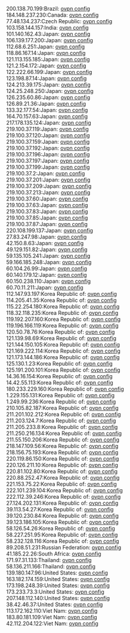 200.138.70.199:Brazil: [ovpn config](vpn/200_138_70_199.ovpn)  
184.148.237.230:Canada: [ovpn config](vpn/184_148_237_230.ovpn)  
77.48.134.237:Czech Republic: [ovpn config](vpn/77_48_134_237.ovpn)  
103.158.144.157:India: [ovpn config](vpn/103_158_144_157.ovpn)  
101.140.162.43:Japan: [ovpn config](vpn/101_140_162_43.ovpn)  
106.139.177.200:Japan: [ovpn config](vpn/106_139_177_200.ovpn)  
112.68.6.251:Japan: [ovpn config](vpn/112_68_6_251.ovpn)  
118.86.167.14:Japan: [ovpn config](vpn/118_86_167_14.ovpn)  
121.113.155.185:Japan: [ovpn config](vpn/121_113_155_185.ovpn)  
121.2.154.172:Japan: [ovpn config](vpn/121_2_154_172.ovpn)  
122.222.66.199:Japan: [ovpn config](vpn/122_222_66_199.ovpn)  
123.198.87.14:Japan: [ovpn config](vpn/123_198_87_14.ovpn)  
124.213.39.175:Japan: [ovpn config](vpn/124_213_39_175.ovpn)  
124.25.248.250:Japan: [ovpn config](vpn/124_25_248_250.ovpn)  
126.235.60.86:Japan: [ovpn config](vpn/126_235_60_86.ovpn)  
126.89.21.36:Japan: [ovpn config](vpn/126_89_21_36.ovpn)  
133.32.177.54:Japan: [ovpn config](vpn/133_32_177_54.ovpn)  
164.70.157.63:Japan: [ovpn config](vpn/164_70_157_63.ovpn)  
217.178.135.124:Japan: [ovpn config](vpn/217_178_135_124.ovpn)  
219.100.37.119:Japan: [ovpn config](vpn/219_100_37_119.ovpn)  
219.100.37.120:Japan: [ovpn config](vpn/219_100_37_120.ovpn)  
219.100.37.159:Japan: [ovpn config](vpn/219_100_37_159.ovpn)  
219.100.37.192:Japan: [ovpn config](vpn/219_100_37_192.ovpn)  
219.100.37.196:Japan: [ovpn config](vpn/219_100_37_196.ovpn)  
219.100.37.197:Japan: [ovpn config](vpn/219_100_37_197.ovpn)  
219.100.37.199:Japan: [ovpn config](vpn/219_100_37_199.ovpn)  
219.100.37.2:Japan: [ovpn config](vpn/219_100_37_2.ovpn)  
219.100.37.201:Japan: [ovpn config](vpn/219_100_37_201.ovpn)  
219.100.37.209:Japan: [ovpn config](vpn/219_100_37_209.ovpn)  
219.100.37.213:Japan: [ovpn config](vpn/219_100_37_213.ovpn)  
219.100.37.60:Japan: [ovpn config](vpn/219_100_37_60.ovpn)  
219.100.37.63:Japan: [ovpn config](vpn/219_100_37_63.ovpn)  
219.100.37.83:Japan: [ovpn config](vpn/219_100_37_83.ovpn)  
219.100.37.85:Japan: [ovpn config](vpn/219_100_37_85.ovpn)  
219.100.37.87:Japan: [ovpn config](vpn/219_100_37_87.ovpn)  
220.108.199.137:Japan: [ovpn config](vpn/220_108_199_137.ovpn)  
27.83.247.98:Japan: [ovpn config](vpn/27_83_247_98.ovpn)  
42.150.8.63:Japan: [ovpn config](vpn/42_150_8_63.ovpn)  
49.129.151.82:Japan: [ovpn config](vpn/49_129_151_82.ovpn)  
59.135.105.241:Japan: [ovpn config](vpn/59_135_105_241.ovpn)  
59.166.185.248:Japan: [ovpn config](vpn/59_166_185_248.ovpn)  
60.104.26.99:Japan: [ovpn config](vpn/60_104_26_99.ovpn)  
60.140.179.12:Japan: [ovpn config](vpn/60_140_179_12.ovpn)  
60.150.238.110:Japan: [ovpn config](vpn/60_150_238_110.ovpn)  
60.70.11.211:Japan: [ovpn config](vpn/60_70_11_211.ovpn)  
112.147.93.197:Korea Republic of: [ovpn config](vpn/112_147_93_197.ovpn)  
114.205.41.35:Korea Republic of: [ovpn config](vpn/114_205_41_35.ovpn)  
115.22.254.180:Korea Republic of: [ovpn config](vpn/115_22_254_180.ovpn)  
118.32.118.235:Korea Republic of: [ovpn config](vpn/118_32_118_235.ovpn)  
119.192.207.160:Korea Republic of: [ovpn config](vpn/119_192_207_160.ovpn)  
119.196.166.119:Korea Republic of: [ovpn config](vpn/119_196_166_119.ovpn)  
120.50.78.76:Korea Republic of: [ovpn config](vpn/120_50_78_76.ovpn)  
121.139.98.69:Korea Republic of: [ovpn config](vpn/121_139_98_69.ovpn)  
121.144.150.105:Korea Republic of: [ovpn config](vpn/121_144_150_105.ovpn)  
121.169.222.114:Korea Republic of: [ovpn config](vpn/121_169_222_114.ovpn)  
121.173.144.186:Korea Republic of: [ovpn config](vpn/121_173_144_186.ovpn)  
125.130.1.23:Korea Republic of: [ovpn config](vpn/125_130_1_23.ovpn)  
125.191.200.101:Korea Republic of: [ovpn config](vpn/125_191_200_101.ovpn)  
14.36.16.154:Korea Republic of: [ovpn config](vpn/14_36_16_154.ovpn)  
14.42.55.113:Korea Republic of: [ovpn config](vpn/14_42_55_113.ovpn)  
180.233.229.160:Korea Republic of: [ovpn config](vpn/180_233_229_160.ovpn)  
1.229.155.131:Korea Republic of: [ovpn config](vpn/1_229_155_131.ovpn)  
1.249.99.236:Korea Republic of: [ovpn config](vpn/1_249_99_236.ovpn)  
210.105.82.187:Korea Republic of: [ovpn config](vpn/210_105_82_187.ovpn)  
211.201.102.212:Korea Republic of: [ovpn config](vpn/211_201_102_212.ovpn)  
211.203.124.7:Korea Republic of: [ovpn config](vpn/211_203_124_7.ovpn)  
211.205.233.8:Korea Republic of: [ovpn config](vpn/211_205_233_8.ovpn)  
211.250.216.134:Korea Republic of: [ovpn config](vpn/211_250_216_134.ovpn)  
211.55.150.206:Korea Republic of: [ovpn config](vpn/211_55_150_206.ovpn)  
218.147.109.56:Korea Republic of: [ovpn config](vpn/218_147_109_56.ovpn)  
218.156.75.193:Korea Republic of: [ovpn config](vpn/218_156_75_193.ovpn)  
220.119.86.150:Korea Republic of: [ovpn config](vpn/220_119_86_150.ovpn)  
220.126.211.10:Korea Republic of: [ovpn config](vpn/220_126_211_10.ovpn)  
220.81.102.80:Korea Republic of: [ovpn config](vpn/220_81_102_80.ovpn)  
220.88.252.47:Korea Republic of: [ovpn config](vpn/220_88_252_47.ovpn)  
221.153.75.22:Korea Republic of: [ovpn config](vpn/221_153_75_22.ovpn)  
222.101.239.104:Korea Republic of: [ovpn config](vpn/222_101_239_104.ovpn)  
222.112.39.246:Korea Republic of: [ovpn config](vpn/222_112_39_246.ovpn)  
27.124.202.131:Korea Republic of: [ovpn config](vpn/27_124_202_131.ovpn)  
39.113.54.27:Korea Republic of: [ovpn config](vpn/39_113_54_27.ovpn)  
39.120.230.84:Korea Republic of: [ovpn config](vpn/39_120_230_84.ovpn)  
39.123.186.105:Korea Republic of: [ovpn config](vpn/39_123_186_105.ovpn)  
58.126.54.26:Korea Republic of: [ovpn config](vpn/58_126_54_26.ovpn)  
58.227.251.95:Korea Republic of: [ovpn config](vpn/58_227_251_95.ovpn)  
58.232.128.116:Korea Republic of: [ovpn config](vpn/58_232_128_116.ovpn)  
89.208.51.231:Russian Federation: [ovpn config](vpn/89_208_51_231.ovpn)  
41.185.22.26:South Africa: [ovpn config](vpn/41_185_22_26.ovpn)  
171.97.31.133:Thailand: [ovpn config](vpn/171_97_31_133.ovpn)  
58.136.211.166:Thailand: [ovpn config](vpn/58_136_211_166.ovpn)  
139.180.147.96:United States: [ovpn config](vpn/139_180_147_96.ovpn)  
163.182.174.159:United States: [ovpn config](vpn/163_182_174_159.ovpn)  
173.198.248.39:United States: [ovpn config](vpn/173_198_248_39.ovpn)  
173.233.73.3:United States: [ovpn config](vpn/173_233_73_3.ovpn)  
207.148.112.140:United States: [ovpn config](vpn/207_148_112_140.ovpn)  
38.42.46.37:United States: [ovpn config](vpn/38_42_46_37.ovpn)  
113.172.162.110:Viet Nam: [ovpn config](vpn/113_172_162_110.ovpn)  
183.80.181.109:Viet Nam: [ovpn config](vpn/183_80_181_109.ovpn)  
42.112.204.122:Viet Nam: [ovpn config](vpn/42_112_204_122.ovpn)  
